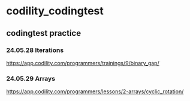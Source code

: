 # codility_codingtest

## codingtest practice

### 24.05.28 Iterations
https://app.codility.com/programmers/trainings/9/binary_gap/

### 24.05.29 Arrays
https://app.codility.com/programmers/lessons/2-arrays/cyclic_rotation/
